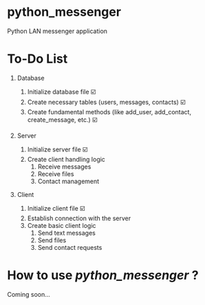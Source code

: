 # python_messenger

Python LAN messenger application

# To-Do List
1. Database
   1. Initialize database file ☑️
   2. Create necessary tables (users, messages, contacts) ☑️
   3. Create fundamental methods (like add_user, add_contact, create_message, etc.) ☑️

2. Server
   1. Initialize server file ☑️
   2. Create client handling logic
      1. Receive messages
      2. Receive files
      3. Contact management

3. Client
   1. Initialize client file ☑️
   2. Establish connection with the server
   3. Create basic client logic
      1. Send text messages
      2. Send files
      3. Send contact requests


# How to use *python_messenger* ?
Coming soon...